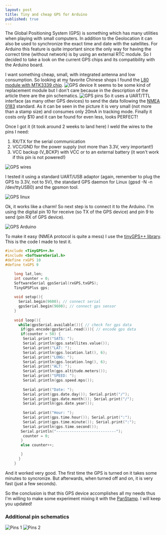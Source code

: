 ```yaml
---
layout: post
title: Tiny and cheap GPS for Arduino
published: true
---
```

The Global Positioning System (GPS) is something which has many utilities when playing with small computers.
In addition to the Geolocation it can also be used to synchronize the exact time and date with the satellites.
For Arduino this feature is quite important since the only way for having the correct time (without network) is by using an external RTC module.
So I decided to take a look on the current GPS chips and its compatibility with the Arduino board.

I want something cheap, small, with integrated antenna and low consumption. So looking at my favorite Chinese shops I found the 
[L80 module with MTK3339 chip](http://www.aliexpress.com/item/GPS-MODULE-L80-Integrated-with-Patch-Antenna-MT3339-Chip-with-Antenna-TTL-Replace-FGPMMOPA6H-PA6H-PA6C/32342876963.html).
![GPS device](/images/gps.jpg)
It seems to be some kind of replacement module but I don't care because in the description of the article there are the pin schematics.
![GPS pins](/images/gps_pins.jpg)
So it uses a UART/TTL interface (as many other GPS devices) to send the data following the [NMEA 0183](https://en.wikipedia.org/wiki/NMEA_0183) standard.
As it can be seen in the picture it is very small (not more than a stamp size) and consumes only 20mA in tracking mode.
Finally it costs only $10 and it can be found for even less, looks PERFECT!

Once I got it (it took around 2 weeks to land here) I weld the wires to the pins I need:

1. RX/TX for the serial communication
2. VCC/GND for the power supply (not more than 3.3V, very important!)
3. VCC backup (V_BCKP) with VCC or to an external battery (it won't work if this pin is not powered!)

![GPS wires](/images/gps_wires.jpeg)

I tested it using a standard UART/USB adaptor (again, remember to plug the GPS to 3.3V, not to 5V), the standard GPS daemon for Linux (gpsd -N -n /dev/ttyUSB0) and the gpsmon tool.

![GPS linux](/images/gps_working.png)

Ok, it works like a charm! So next step is to connect it to the Arduino. I'm using the digital pin 10 for receive (so TX of the GPS device) and pin 9 to send (pin RX of GPS device).

![GPS Arduino](/images/gps_arduino.jpeg)

To make it easy (NMEA protocol is quite a mess) I use the [tinyGPS++ library](http://arduiniana.org/libraries/tinygpsplus). This is the code I made to test it.

```C
#include <TinyGPS++.h>
#include <SoftwareSerial.h>
#define rxGPS 10
#define txGPS 9     

    long lat,lon; 
    int counter = 0;     
    SoftwareSerial gpsSerial(rxGPS,txGPS); 
    TinyGPSPlus gps;
     
    void setup(){
      Serial.begin(9600); // connect serial
      gpsSerial.begin(9600); // connect gps sensor
    }
     
    void loop(){
      while(gpsSerial.available()){ // check for gps data
       if(gps.encode(gpsSerial.read())){ // encode gps data
       if(counter > 50) {
        Serial.print("SATS: ");
        Serial.println(gps.satellites.value());
        Serial.print("LAT: ");
        Serial.println(gps.location.lat(), 6);
        Serial.print("LONG: ");
        Serial.println(gps.location.lng(), 6);
        Serial.print("ALT: ");
        Serial.println(gps.altitude.meters());
        Serial.print("SPEED: ");
        Serial.println(gps.speed.mps());
        
        Serial.print("Date: ");
        Serial.print(gps.date.day()); Serial.print("/");
        Serial.print(gps.date.month()); Serial.print("/");
        Serial.println(gps.date.year());
        
        Serial.print("Hour: ");
        Serial.print(gps.time.hour()); Serial.print(":");
        Serial.print(gps.time.minute()); Serial.print(":");
        Serial.println(gps.time.second());
       Serial.println("---------------------------");
        counter = 0;
       }
       else counter++;

       }
      }
    }
```

And it worked very good. The first time the GPS is turned on it takes some minutes to syncronize. But afterwards, when turned off and on, it is very fast (just a few seconds).

So the conclusion is that this GPS device accomplishes all my needs thus I'm willing to make some experiment mixing it with the [PanStamp](http://www.dabax.net/PanStamp/). I will keep you updated!

### Additional pin schematics

![Pins 1](/images/gps_pins1.jpg)
![Pins 2](/images/gps_pins2.png)

